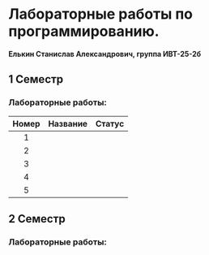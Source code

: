 # **Лабораторные работы по программированию.**

**Елькин Станислав Александрович, группа ИВТ-25-2б**

## 1 Семестр

### Лабораторные работы:

|Номер|Название|Статус|
|:---:|:------:|:----:|
|1|||
|2|||
|3|||
|4|||
|5|||

## 2 Семестр

### Лабораторные работы:
